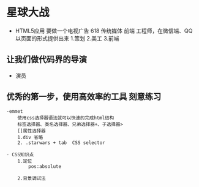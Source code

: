 # 星球大战
- HTML5应用
    要做一个电视广告 618 传统媒体
    前端 工程师，在微信端、QQ 以页面的形式提供出来
    1.策划
    2.美工
    3.前端
## 让我们做代码界的导演

- 演员


## 优秀的第一步，使用高效率的工具 刻意练习
    -emmet
        使用css选择器语法就可以快速的完成html结构
        标签选择器、类名选择器、兄弟选择器+、子选择器>
        []属性选择器
        1.div 省略
        2. .starwars + tab  CSS selector

    - CSS知识点
        1.定位
            pos:absolute

        2.背景调试法